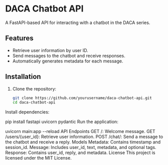 
# DACA Chatbot API

A FastAPI-based API for interacting with a chatbot in the DACA series.

## Features

- Retrieve user information by user ID.
- Send messages to the chatbot and receive responses.
- Automatically generates metadata for each message.

## Installation

1. Clone the repository:
   ```bash
   git clone https://github.com/yourusername/daca-chatbot-api.git
   cd daca-chatbot-api
Install dependencies:


pip install fastapi uvicorn pydantic
Run the application:


uvicorn main:app --reload
API Endpoints
GET /: Welcome message.
GET /users/{user_id}: Retrieve user information.
POST /chat/: Send a message to the chatbot and receive a reply.
Models
Metadata: Contains timestamp and session_id.
Message: Includes user_id, text, metadata, and optional tags.
Response: Contains user_id, reply, and metadata.
License
This project is licensed under the MIT License.

